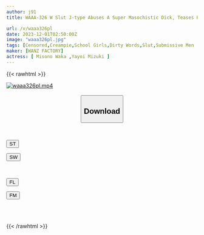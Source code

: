 ```yaml
---
author: j91
title: WAAA-326 W Slut J-type Abuses A Super Masochistic Dick, Teases Him With Dirty Talk, Teases Him, And Cums Inside Him While Looking Down On Him! Mizuki Yayoi Waka Misono

url: /v/waaa326pl
date: 2023-12-01T02:50:00Z
image: "waaa326pl.jpg"
tags: [Censored,Creampie,School Girls,Dirty Words,Slut,Submissive Men	 ]
maker: [WANZ FACTORY]
actress: [ Misono Waka ,Yayoi Mizuki ]
---
```



{{< rawhtml >}}

<div class="video" data-videoid="zXdmvvPD0ZUX9y">
    <a href="javascript:;">
        <img src="/v/waaa326pl/waaa326pl.jpg" width="WIDTH" height="HEIGHT" alt="waaa326pl.mp4" loading="lazy">
    </a>
</div>

<script type="text/javascript" src="https://j91.asia/asset/on-demand-st.js"></script>

<br>
  <link rel="stylesheet" href="https://j91.asia/asset/bs5.css">
  
  <center>
  <button class="btn btn-primary" type="button" data-bs-toggle="collapse" data-bs-target=".multi-collapse" aria-expanded="false" aria-controls="multiCollapseExample1 multiCollapseExample2"><h2>Download</h2></button></center>
</p>
<div class="row">
  <div class="col">
    <div class="collapse multi-collapse" id="multiCollapseExample1">
      <div class="card card-body">
	      	      <br>
<div class="buttons">  
<p><a href="https://streamtape.to/v/zXdmvvPD0ZUX9y" target="_blank"><button class="btn-hover color-3"><i class="fa fa-download"></i> ST</button></a></p>
<p><a href="https://flaswish.com/8cfztgv6lqz6" target="_blank"><button class="btn-hover color-2"><i class="fa fa-download"></i> SW</button></a></p></div>
    </div>
  </div>
</div>
  <div class="col">
    <div class="collapse multi-collapse" id="multiCollapseExample2">
      <div class="card card-body">
	      <br>
<div class="buttons">
<p><a href="https://filelions.site/f/dlz8mvf5ml4b" target="_blank"><button class="btn-hover color-9"><i class="fa fa-download"></i> FL</button></a></p>
<p><a href="https://filemoon.sx/d/dnxgteebppkd" target="_blank"><button class="btn-hover color-8"><i class="fa fa-download"></i> FM</button></a></p></div>
<br><br>
      </div>
    </div>
  </div>
</div>

{{< /rawhtml >}}